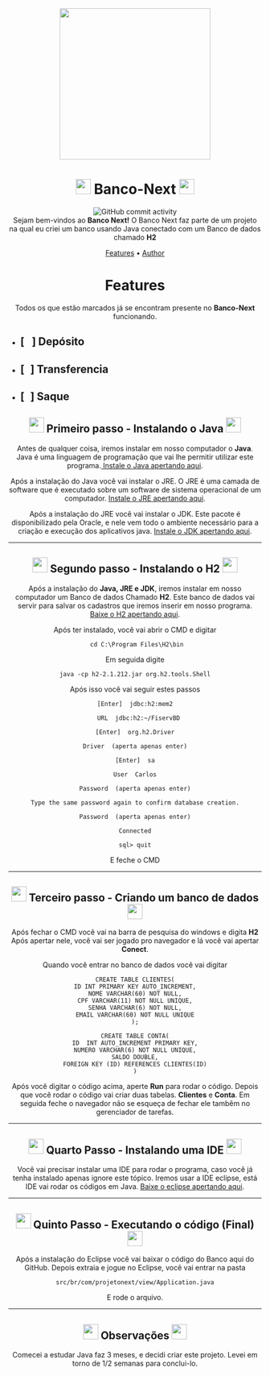 <div align="center">
  <img src="https://media2.giphy.com/media/e6tA359EUw2kqhOBHL/giphy.gif?cid=ecf05e479dkyhe5tufa2k0dxzjng9xuh3wv78vv9c36jnqyc&rid=giphy.gif&ct=s" width="300px">
</div>

<h1 align="center"><img src="https://media3.giphy.com/media/Dl1vSg7nXEJ9sw1H1o/giphy.gif?cid=ecf05e47ztvfw7g05t7b0iv2fkmimaga6ucbxl664gtnbet9&rid=giphy.gif&ct=s" width="30px"> Banco-Next <img src="https://media3.giphy.com/media/Dl1vSg7nXEJ9sw1H1o/giphy.gif?cid=ecf05e47ztvfw7g05t7b0iv2fkmimaga6ucbxl664gtnbet9&rid=giphy.gif&ct=s" width="30px"></h1>

<div align="center">
    <img alt="GitHub commit activity" src="https://img.shields.io/github/commit-activity/m/CarlosDev101/Bank-Next">
</div>

<div align="center">
  Sejam bem-vindos ao <b>Banco Next!</b> O Banco Next faz parte de um projeto na qual eu criei um banco usando Java conectado com um Banco de dados chamado <b>H2</b>
</div>

<p align="center">
  <a href="https://github.com/CarlosDev101/Bank-Next/blob/main/README.md">Features</a> •
  <a href="https://github.com/CarlosDev101">Author</a>
</p>

<h1 align="center">  Features   </h2>

<div align="center">
  Todos os que estão marcados já se encontram presente no <b>Banco-Next</b> funcionando. 
</div>

  - <h2 width="30x">[<img src="https://media3.giphy.com/media/Dl1vSg7nXEJ9sw1H1o/giphy.gif?cid=ecf05e47ztvfw7g05t7b0iv2fkmimaga6ucbxl664gtnbet9&rid=giphy.gif&ct=s" width="15px">] Depósito</h2>
  - <h2 width="30x">[<img src="https://media3.giphy.com/media/Dl1vSg7nXEJ9sw1H1o/giphy.gif?cid=ecf05e47ztvfw7g05t7b0iv2fkmimaga6ucbxl664gtnbet9&rid=giphy.gif&ct=s" width="12px">] Transferencia</h2>
  - <h2 width="30x">[<img src="https://media3.giphy.com/media/Dl1vSg7nXEJ9sw1H1o/giphy.gif?cid=ecf05e47ztvfw7g05t7b0iv2fkmimaga6ucbxl664gtnbet9&rid=giphy.gif&ct=s" width="12px">] Saque</h2>


<div align="center">
  <h2><img src="https://media0.giphy.com/media/RgzAimVNu51jHb3fGi/giphy.gif?cid=ecf05e477zi4xttwa4s4i2jawvbt3trx5qjtmi0i5w5c8py2&rid=giphy.gif&ct=s" width="30px"> Primeiro passo - Instalando o Java <img src="https://media0.giphy.com/media/RgzAimVNu51jHb3fGi/giphy.gif?cid=ecf05e477zi4xttwa4s4i2jawvbt3trx5qjtmi0i5w5c8py2&rid=giphy.gif&ct=s" width="30px"></h2>
  
  Antes de qualquer coisa, iremos instalar em nosso computador o <b>Java</b>. Java é uma linguagem de programação que vai lhe permitir utilizar este programa.<a href="https://java.com/pt-BR/download/ie_manual.jsp" target="_blank"> Instale o Java apertando aqui</a>. 
  
  Após a instalação do Java você vai instalar o JRE. O JRE é uma camada de software que é executado sobre um software de sistema operacional de um computador. <a href="https://www.oracle.com/java/technologies/install-windows.html" target="_blank"> Instale o JRE apertando aqui</a>. 
  
  Após a instalação do JRE você vai instalar o JDK. Este pacote é disponibilizado pela Oracle, e nele vem todo o ambiente necessário para a criação e execução dos aplicativos java. <a href="https://www.oracle.com/java/technologies/downloads/" target="_blank"> Instale o JDK apertando aqui</a>. 
</div>

<hr>

<div align="center">
  <h2><img src="https://media2.giphy.com/media/3ya3f6h1RbMxDzEG0r/giphy.gif?cid=ecf05e47w67j6yitp5pt8dne262h12mwyzv1k0l8uj6x3qf0&rid=giphy.gif&ct=s" width="30px"> Segundo passo - Instalando o H2 <img src="https://media2.giphy.com/media/3ya3f6h1RbMxDzEG0r/giphy.gif?cid=ecf05e47w67j6yitp5pt8dne262h12mwyzv1k0l8uj6x3qf0&rid=giphy.gif&ct=s" width="30px"></h2>
  Após a instalação do <b>Java, JRE e JDK</b>, iremos instalar em nosso computador um Banco de dados Chamado <b>H2</b>. Este banco de dados vai servir para salvar os cadastros que iremos inserir em nosso programa. <a href="http://h2database.com/html/download.html" target="_blank">Baixe o H2 apertando aqui</a>. 
  
  Após ter instalado, você vai abrir o CMD e digitar 
  
  	 cd C:\Program Files\H2\bin
  
  Em seguida digite
  
    java -cp h2-2.1.212.jar org.h2.tools.Shell
  
  Após isso você vai seguir estes passos

    [Enter]  jdbc:h2:mem2
  
      URL  jdbc:h2:~/FiservBD
  
    [Enter]  org.h2.Driver
  
    Driver  (aperta apenas enter)
  
    [Enter]  sa
  
    User  Carlos
  
    Password  (aperta apenas enter)
  
    Type the same password again to confirm database creation.
  
    Password  (aperta apenas enter)
  
    Connected
  
    sql> quit

   E feche o CMD 
  
</div>

<hr>

<div align="center">
  <h2><img src="https://media3.giphy.com/media/3OOZj3qNyiHDAWrbfn/giphy.gif?cid=ecf05e47xumvuhjizlo942pfu6fn1m2bdzaao8m3cmrt3bpc&rid=giphy.gif&ct=s" width="30px"> Terceiro passo - Criando um banco de dados <img src="https://media3.giphy.com/media/3OOZj3qNyiHDAWrbfn/giphy.gif?cid=ecf05e47xumvuhjizlo942pfu6fn1m2bdzaao8m3cmrt3bpc&rid=giphy.gif&ct=s" width="30px"></h2>
  
  Após fechar o CMD você vai na barra de pesquisa do windows e digita <b>H2</b> Após apertar nele, você vai ser jogado pro navegador e lá você vai apertar <b>Conect</b>.
  
  Quando você entrar no banco de dados você vai digitar
  
    CREATE TABLE CLIENTES(
    ID INT PRIMARY KEY AUTO_INCREMENT,
    NOME VARCHAR(60) NOT NULL,
    CPF VARCHAR(11) NOT NULL UNIQUE,
    SENHA VARCHAR(6) NOT NULL,
    EMAIL VARCHAR(60) NOT NULL UNIQUE
    );

    CREATE TABLE CONTA(
    ID  INT AUTO_INCREMENT PRIMARY KEY,
    NUMERO VARCHAR(6) NOT NULL UNIQUE,
    SALDO DOUBLE,
    FOREIGN KEY (ID) REFERENCES CLIENTES(ID)
    )
  
  Após você  digitar o código acima, aperte <b>Run</b> para rodar o código. Depois que você rodar o código vai criar duas tabelas. <b>Clientes</b> e <b>Conta</b>. Em seguida feche o navegador não se esqueça de fechar ele tambêm no gerenciador de tarefas. 
</div>

<hr>

<div align="center">
  <h2><img src="https://media1.giphy.com/media/Iha8mghCOKWYONp31N/giphy.gif?cid=ecf05e470j00jo20am5a3yz5kloh4loak7zbgb5gmx868omf&rid=giphy.gif&ct=s" width="30px"> Quarto Passo - Instalando uma IDE <img src="https://media1.giphy.com/media/Iha8mghCOKWYONp31N/giphy.gif?cid=ecf05e470j00jo20am5a3yz5kloh4loak7zbgb5gmx868omf&rid=giphy.gif&ct=s" width="30px"></h2>
  
  Você vai precisar instalar uma IDE para rodar o programa, caso você já tenha instalado apenas ignore este tópico. Iremos usar a IDE eclipse, está IDE vai rodar os códigos em Java. <a href="https://www.eclipse.org/downloads/" target="_blank">Baixe o eclipse apertando aqui</a>. 
</div>

<hr>

<div align="center">
  <h2><img src="https://media3.giphy.com/media/5Lmn42BCOy99RaGRP7/giphy.gif?cid=ecf05e47ihyp455ordizz2qfo3gpow3yhbao4q314ja7rsgj&rid=giphy.gif&ct=s" width="30px"> Quinto Passo - Executando o código (Final) <img src="https://media3.giphy.com/media/5Lmn42BCOy99RaGRP7/giphy.gif?cid=ecf05e47ihyp455ordizz2qfo3gpow3yhbao4q314ja7rsgj&rid=giphy.gif&ct=s" width="30px"></h2>
  
  Após a instalação do Eclipse você vai baixar o código do Banco aqui do GitHub. Depois extraia e jogue no Eclipse, você vai entrar na pasta
  
    src/br/com/projetonext/view/Application.java
  
  E rode o arquivo.
  
</div>  

<hr>

<div align="center">
  <h2><img src="https://media0.giphy.com/media/e3U7LE7478wVHb7rsz/giphy.gif?cid=ecf05e47gpp2vqhszhdguj1otmjfc0fdc7m3r6icgf94sdsj&rid=giphy.gif&ct=s" width="30px"> Observações <img src="https://media0.giphy.com/media/e3U7LE7478wVHb7rsz/giphy.gif?cid=ecf05e47gpp2vqhszhdguj1otmjfc0fdc7m3r6icgf94sdsj&rid=giphy.gif&ct=s" width="30px"></h2>
  
  Comecei a estudar Java faz 3 meses, e decidi criar este projeto. Levei em torno de 1/2 semanas para conclui-lo.
</div>  
